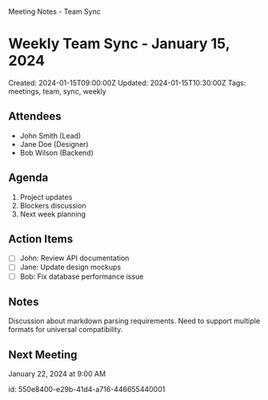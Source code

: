 Meeting Notes - Team Sync

# Weekly Team Sync - January 15, 2024

Created: 2024-01-15T09:00:00Z
Updated: 2024-01-15T10:30:00Z
Tags: meetings, team, sync, weekly

## Attendees
- John Smith (Lead)
- Jane Doe (Designer)
- Bob Wilson (Backend)

## Agenda
1. Project updates
2. Blockers discussion
3. Next week planning

## Action Items
- [ ] John: Review API documentation
- [ ] Jane: Update design mockups
- [ ] Bob: Fix database performance issue

## Notes
Discussion about markdown parsing requirements. Need to support multiple formats for universal compatibility.

## Next Meeting
January 22, 2024 at 9:00 AM

id: 550e8400-e29b-41d4-a716-446655440001
